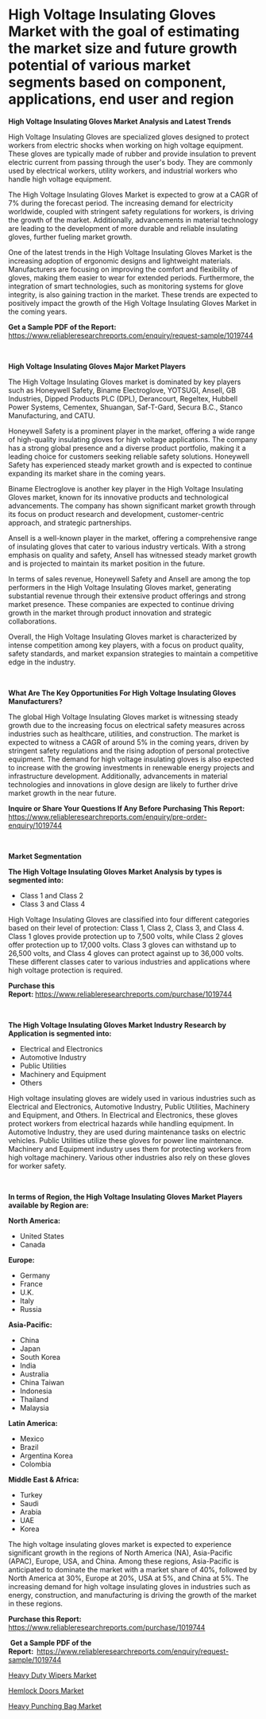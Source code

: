 <p><h1>High Voltage Insulating Gloves Market with the goal of estimating the market size and future growth potential of various market segments based on component, applications, end user and region</h1></p><p><strong>High Voltage Insulating Gloves Market Analysis and Latest Trends</strong></p>
<p><p>High Voltage Insulating Gloves are specialized gloves designed to protect workers from electric shocks when working on high voltage equipment. These gloves are typically made of rubber and provide insulation to prevent electric current from passing through the user's body. They are commonly used by electrical workers, utility workers, and industrial workers who handle high voltage equipment.</p><p>The High Voltage Insulating Gloves Market is expected to grow at a CAGR of 7% during the forecast period. The increasing demand for electricity worldwide, coupled with stringent safety regulations for workers, is driving the growth of the market. Additionally, advancements in material technology are leading to the development of more durable and reliable insulating gloves, further fueling market growth.</p><p>One of the latest trends in the High Voltage Insulating Gloves Market is the increasing adoption of ergonomic designs and lightweight materials. Manufacturers are focusing on improving the comfort and flexibility of gloves, making them easier to wear for extended periods. Furthermore, the integration of smart technologies, such as monitoring systems for glove integrity, is also gaining traction in the market. These trends are expected to positively impact the growth of the High Voltage Insulating Gloves Market in the coming years.</p></p>
<p><strong>Get a Sample PDF of the Report:&nbsp;</strong> <a href="https://www.reliableresearchreports.com/enquiry/request-sample/1019744">https://www.reliableresearchreports.com/enquiry/request-sample/1019744</a></p>
<p>&nbsp;</p>
<p><strong>High Voltage Insulating Gloves Major Market Players</strong></p>
<p><p>The High Voltage Insulating Gloves market is dominated by key players such as Honeywell Safety, Biname Electroglove, YOTSUGI, Ansell, GB Industries, Dipped Products PLC (DPL), Derancourt, Regeltex, Hubbell Power Systems, Cementex, Shuangan, Saf-T-Gard, Secura B.C., Stanco Manufacturing, and CATU.</p><p>Honeywell Safety is a prominent player in the market, offering a wide range of high-quality insulating gloves for high voltage applications. The company has a strong global presence and a diverse product portfolio, making it a leading choice for customers seeking reliable safety solutions. Honeywell Safety has experienced steady market growth and is expected to continue expanding its market share in the coming years.</p><p>Biname Electroglove is another key player in the High Voltage Insulating Gloves market, known for its innovative products and technological advancements. The company has shown significant market growth through its focus on product research and development, customer-centric approach, and strategic partnerships.</p><p>Ansell is a well-known player in the market, offering a comprehensive range of insulating gloves that cater to various industry verticals. With a strong emphasis on quality and safety, Ansell has witnessed steady market growth and is projected to maintain its market position in the future.</p><p>In terms of sales revenue, Honeywell Safety and Ansell are among the top performers in the High Voltage Insulating Gloves market, generating substantial revenue through their extensive product offerings and strong market presence. These companies are expected to continue driving growth in the market through product innovation and strategic collaborations.</p><p>Overall, the High Voltage Insulating Gloves market is characterized by intense competition among key players, with a focus on product quality, safety standards, and market expansion strategies to maintain a competitive edge in the industry.</p></p>
<p>&nbsp;</p>
<p><strong>What Are The Key Opportunities For High Voltage Insulating Gloves Manufacturers?</strong></p>
<p><p>The global High Voltage Insulating Gloves market is witnessing steady growth due to the increasing focus on electrical safety measures across industries such as healthcare, utilities, and construction. The market is expected to witness a CAGR of around 5% in the coming years, driven by stringent safety regulations and the rising adoption of personal protective equipment. The demand for high voltage insulating gloves is also expected to increase with the growing investments in renewable energy projects and infrastructure development. Additionally, advancements in material technologies and innovations in glove design are likely to further drive market growth in the near future.</p></p>
<p><strong>Inquire or Share Your Questions If Any Before Purchasing This Report:</strong> <a href="https://www.reliableresearchreports.com/enquiry/pre-order-enquiry/1019744">https://www.reliableresearchreports.com/enquiry/pre-order-enquiry/1019744</a></p>
<p>&nbsp;</p>
<p><strong>Market Segmentation</strong></p>
<p><strong>The High Voltage Insulating Gloves Market Analysis by types is segmented into:</strong></p>
<p><ul><li>Class 1 and Class 2</li><li>Class 3 and Class 4</li></ul></p>
<p><p>High Voltage Insulating Gloves are classified into four different categories based on their level of protection: Class 1, Class 2, Class 3, and Class 4. Class 1 gloves provide protection up to 7,500 volts, while Class 2 gloves offer protection up to 17,000 volts. Class 3 gloves can withstand up to 26,500 volts, and Class 4 gloves can protect against up to 36,000 volts. These different classes cater to various industries and applications where high voltage protection is required.</p></p>
<p><strong>Purchase this Report:&nbsp;</strong><a href="https://www.reliableresearchreports.com/purchase/1019744">https://www.reliableresearchreports.com/purchase/1019744</a></p>
<p>&nbsp;</p>
<p><strong>The High Voltage Insulating Gloves Market Industry Research by Application is segmented into:</strong></p>
<p><ul><li>Electrical and Electronics</li><li>Automotive Industry</li><li>Public Utilities</li><li>Machinery and Equipment</li><li>Others</li></ul></p>
<p><p>High voltage insulating gloves are widely used in various industries such as Electrical and Electronics, Automotive Industry, Public Utilities, Machinery and Equipment, and Others. In Electrical and Electronics, these gloves protect workers from electrical hazards while handling equipment. In Automotive Industry, they are used during maintenance tasks on electric vehicles. Public Utilities utilize these gloves for power line maintenance. Machinery and Equipment industry uses them for protecting workers from high voltage machinery. Various other industries also rely on these gloves for worker safety.</p></p>
<p>&nbsp;</p>
<p><strong>In terms of Region, the High Voltage Insulating Gloves Market Players available by Region are:</strong></p>
<p>
    <p> <strong> North America: </strong>
        <ul>
            <li>United States</li>
            <li>Canada</li>
        </ul>
        </p> 
    <p> <strong> Europe: </strong>
        <ul>
            <li>Germany</li>
            <li>France</li>
            <li>U.K.</li>
            <li>Italy</li>
            <li>Russia</li>
        </ul>
        </p> 
    <p> <strong> Asia-Pacific: </strong>
        <ul>
            <li>China</li>
            <li>Japan</li>
            <li>South Korea</li>
            <li>India</li>
            <li>Australia</li>
            <li>China Taiwan</li>
            <li>Indonesia</li>
            <li>Thailand</li>
            <li>Malaysia</li>
        </ul>
        </p> 
    <p> <strong> Latin America: </strong>
        <ul>
            <li>Mexico</li>
            <li>Brazil</li>
            <li>Argentina Korea</li>
            <li>Colombia</li>
        </ul>
        </p> 
    <p> <strong> Middle East & Africa: </strong>
        <ul>
            <li>Turkey</li>
            <li>Saudi</li>
            <li>Arabia</li>
            <li>UAE</li>
            <li>Korea</li>
        </ul>
    </p>
    </p>
<p><p>The high voltage insulating gloves market is expected to experience significant growth in the regions of North America (NA), Asia-Pacific (APAC), Europe, USA, and China. Among these regions, Asia-Pacific is anticipated to dominate the market with a market share of 40%, followed by North America at 30%, Europe at 20%, USA at 5%, and China at 5%. The increasing demand for high voltage insulating gloves in industries such as energy, construction, and manufacturing is driving the growth of the market in these regions.</p></p>
<p><strong>Purchase this Report: </strong><a href="https://www.reliableresearchreports.com/purchase/1019744">https://www.reliableresearchreports.com/purchase/1019744</a></p>
<p>&nbsp;<strong>Get a Sample PDF of the Report:&nbsp;&nbsp;</strong><a href="https://www.reliableresearchreports.com/enquiry/request-sample/1019744">https://www.reliableresearchreports.com/enquiry/request-sample/1019744</a></p>
<p><strong></strong></p>
<p><p><a href="https://github.com/mauripalmi/Market-Research-Report-List-2/blob/main/heavy-duty-wipers-market.md">Heavy Duty Wipers Market</a></p><p><a href="https://github.com/redneck06/Market-Research-Report-List-2/blob/main/hemlock-doors-market.md">Hemlock Doors Market</a></p><p><a href="https://github.com/nicoletavirag/Market-Research-Report-List-2/blob/main/heavy-punching-bag-market.md">Heavy Punching Bag Market</a></p></p>